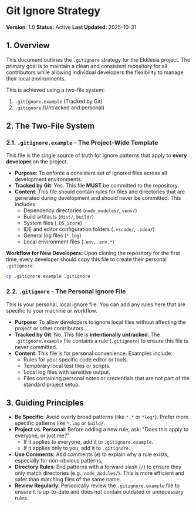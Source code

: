 # Git Ignore Strategy

**Version**: 1.0
**Status**: Active
**Last Updated**: 2025-10-31

## 1. Overview

This document outlines the `.gitignore` strategy for the Ekklesia project. The primary goal is to maintain a clean and consistent repository for all contributors while allowing individual developers the flexibility to manage their local environments.

This is achieved using a two-file system:
1.  `.gitignore.example` (Tracked by Git)
2.  `.gitignore` (Untracked and personal)

## 2. The Two-File System

### 2.1. `.gitignore.example` - The Project-Wide Template

This file is the single source of truth for ignore patterns that apply to **every developer** on the project.

-   **Purpose**: To enforce a consistent set of ignored files across all development environments.
-   **Tracked by Git**: Yes. This file **MUST** be committed to the repository.
-   **Content**: This file should contain rules for files and directories that are generated during development and should never be committed. This includes:
    -   Dependency directories (`node_modules/`, `venv/`)
    -   Build artifacts (`dist/`, `build/`)
    -   System files (`.DS_Store`)
    -   IDE and editor configuration folders (`.vscode/`, `.idea/`)
    -   General log files (`*.log`)
    -   Local environment files (`.env`, `.env.*`)

**Workflow for New Developers:**
Upon cloning the repository for the first time, every developer should copy this file to create their personal `.gitignore`:
```bash
cp .gitignore.example .gitignore
```

### 2.2. `.gitignore` - The Personal Ignore File

This is your personal, local ignore file. You can add any rules here that are specific to your machine or workflow.

-   **Purpose**: To allow developers to ignore local files without affecting the project or other contributors.
-   **Tracked by Git**: No. This file is **intentionally untracked**. The `.gitignore.example` file contains a rule (`.gitignore`) to ensure this file is never committed.
-   **Content**: This file is for personal convenience. Examples include:
    -   Rules for your specific code editor or tools.
    -   Temporary local test files or scripts.
    -   Local log files with sensitive output.
    -   Files containing personal notes or credentials that are not part of the standard project setup.

## 3. Guiding Principles

-   **Be Specific**: Avoid overly broad patterns (like `*.*` or `*log*`). Prefer more specific patterns like `*.log` or `build/`.
-   **Project vs. Personal**: Before adding a new rule, ask: "Does this apply to everyone, or just me?"
    -   If it applies to everyone, add it to `.gitignore.example`.
    -   If it applies only to you, add it to `.gitignore`.
-   **Use Comments**: Add comments (`#`) to explain why a rule exists, especially for non-obvious patterns.
-   **Directory Rules**: End patterns with a forward slash (`/`) to ensure they only match directories (e.g., `node_modules/`). This is more efficient and safer than matching files of the same name.
-   **Review Regularly**: Periodically review the `.gitignore.example` file to ensure it is up-to-date and does not contain outdated or unnecessary rules.
